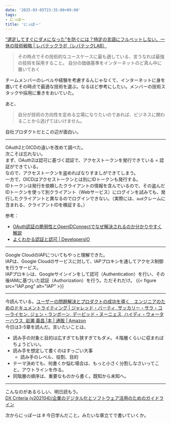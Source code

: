 ```yaml
---
date: '2025-03-05T23:35:00+09:00'
tags:
- にっぽー
title: 'にっぽー'
---
```

[“選定してすぐにダメになった”を防ぐには？特定の言語にフルベットしない、一休の技術戦略 | レバテックラボ（レバテックLAB）](https://levtech.jp/media/article/interview/detail_626/)  
> その時点でその技術的なユースケースに最も適している、言うなれば最強の技術を採用すること。
> 自分の価値基準をインターネットのど真ん中に置いておく

チームメンバーのレベルや経験を考慮するんじゃなくて、インターネットに身を置いてその時点で最適な技術を選ぶ。なるほど参考にしたい。メンバーの技術スタックや採用に重きをおいていた。  

あと、
> 自分が技術の方向性を定める立場になりたいのであれば、ビジネスに関わることから逃げてはいけません。

自社プロダクトだとこの辺が面白い。

<!--more-->
---
OAuth2とOICDの違いを改めて調べた。  
次こそは忘れない。  
まず、OAuth2は認可に基づく認証で、アクセストークンを発行できている = 認証ができている。  
なので、アクセストークンを盗めればなりすましができてしまう。  
一方で、OICDはアクセストークンとは別にIDトークンも発行する。  
IDトークンは発行を依頼したクライアントの情報を含んでいるので、その盗んだIDトークンを使って別クライアント（Webサービス）にログインを試みても、発行したクライアントと異なるのでログインできない。（実際には、`aud`クレームに含まれる、クライアントIDを検証する。）  

参考：
- [OAuth認証の脆弱性とOpenIDConnectでなぜ解決されるのか分かりやすく解説](https://zenn.dev/uma002/articles/152fcef798730b)
- [よくわかる認証と認可 | DevelopersIO](https://dev.classmethod.jp/articles/authentication-and-authorization/)

---
Google CloudのIAPについてもやっと理解できた。  
IAPは、Google Cloudのサービスに対して、IAPプロキシを通してアクセス制御を行うサービス。  
IAPプロキシは、Googleサインインをして認可（Authentication）を行い、その後IAMに基づいた認証（Authorization）を行う。ただそれだけ。
{{< figure src="IAP.png" alt="IAP" >}}

---
今読んでいる。[ユーザーの問題解決とプロダクトの成功を導く　エンジニアのためのドキュメントライティング | ジャレッド・バーティ, ザッカリー・サラ・コ―ライセン, ジェン・ランボーン, デービッド・ヌーニェス, ハイディ・ウォーターハウス, 岩瀬 義昌 |本 | 通販 | Amazon](https://www.amazon.co.jp/%E3%83%A6%E3%83%BC%E3%82%B6%E3%83%BC%E3%81%AE%E5%95%8F%E9%A1%8C%E8%A7%A3%E6%B1%BA%E3%81%A8%E3%83%97%E3%83%AD%E3%83%80%E3%82%AF%E3%83%88%E3%81%AE%E6%88%90%E5%8A%9F%E3%82%92%E5%B0%8E%E3%81%8F-%E3%82%A8%E3%83%B3%E3%82%B8%E3%83%8B%E3%82%A2%E3%81%AE%E3%81%9F%E3%82%81%E3%81%AE%E3%83%89%E3%82%AD%E3%83%A5%E3%83%A1%E3%83%B3%E3%83%88%E3%83%A9%E3%82%A4%E3%83%86%E3%82%A3%E3%83%B3%E3%82%B0-%E3%82%B8%E3%83%A3%E3%83%AC%E3%83%83%E3%83%89%E3%83%BB%E3%83%90%E3%83%BC%E3%83%86%E3%82%A3/dp/4800590833)  
今日は3-5章を読んだ。言いたいことは、  
- 読み手の対象と目的は広すぎても狭すぎてもダメ。４階層くらいに収まればちょうどいい。
- 読み手を想定して書くのはすっごい大事
  - 読み手のレベル、役割、目的
- テーマ決めても、何書くか悩む場合は、もっと小さく分割しなさいってこと。アウトラインを作る。
- 同階層の順序は、重要なものから書く。既知から未知へ。

---
こんなのがあるらしい、明日読もう。  
[DX Criteria (v202104)/企業のデジタル化とソフトウェア活用のためのガイドライン](https://dxcriteria.cto-a.org/)




次からにっぽーは # 今日学んだこと。みたいな章立てで書いていくか。
